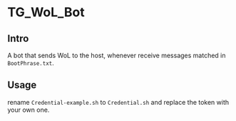 # TG_WoL_Bot
## Intro
A bot that sends WoL to the host, whenever receive messages matched in `BootPhrase.txt`.

## Usage
rename `Credential-example.sh` to `Credential.sh` and replace the token with your own one.
